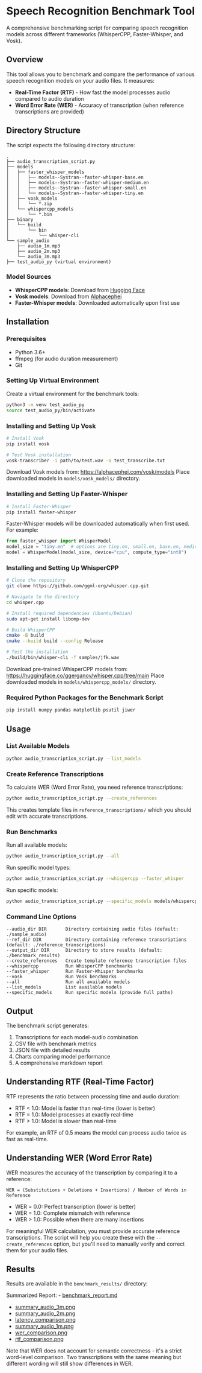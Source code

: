# Speech Recognition Benchmark Tool

A comprehensive benchmarking script for comparing speech recognition models across different frameworks (WhisperCPP, Faster-Whisper, and Vosk).

## Overview

This tool allows you to benchmark and compare the performance of various speech recognition models on your audio files. It measures:

- **Real-Time Factor (RTF)** - How fast the model processes audio compared to audio duration
- **Word Error Rate (WER)** - Accuracy of transcription (when reference transcriptions are provided)


## Directory Structure

The script expects the following directory structure:

```
.
├── audio_transcription_script.py
├── models
│   ├── faster_whisper_models
│   │   ├── models--Systran--faster-whisper-base.en
│   │   ├── models--Systran--faster-whisper-medium.en
│   │   ├── models--Systran--faster-whisper-small.en
│   │   └── models--Systran--faster-whisper-tiny.en
│   ├── vosk_models
│   │   └── *.zip
│   └── whispercpp_models
│       └── *.bin
├── binary
│   └── build
│       └── bin
│           └── whisper-cli
└── sample_audio
    ├── audio_1m.mp3
    ├── audio_2m.mp3
    └── audio_3m.mp3
├── test_audio_py (virtual environment)
```

### Model Sources

- **WhisperCPP models**: Download from [Hugging Face](https://huggingface.co/ggerganov/whisper.cpp/tree/main)
- **Vosk models**: Download from [Alphacephei](https://alphacephei.com/vosk/models)
- **Faster-Whisper models**: Downloaded automatically upon first use

## Installation

### Prerequisites

- Python 3.6+
- ffmpeg (for audio duration measurement)
- Git

### Setting Up Virtual Environment

Create a virtual environment for the benchmark tools:

```bash
python3 -m venv test_audio_py
source test_audio_py/bin/activate
```

### Installing and Setting Up Vosk

```bash
# Install Vosk
pip install vosk

# Test Vosk installation
vosk-transcriber -i path/to/test.wav -o test_transcribe.txt
```

Download Vosk models from: https://alphacephei.com/vosk/models
Place downloaded models in `models/vosk_models/` directory.

### Installing and Setting Up Faster-Whisper

```bash
# Install Faster-Whisper
pip install faster-whisper
```

Faster-Whisper models will be downloaded automatically when first used. For example:
```python
from faster_whisper import WhisperModel
model_size = "tiny.en"  # options are tiny.en, small.en, base.en, medium.en
model = WhisperModel(model_size, device="cpu", compute_type="int8")
```

### Installing and Setting Up WhisperCPP

```bash
# Clone the repository
git clone https://github.com/ggml-org/whisper.cpp.git

# Navigate to the directory
cd whisper.cpp

# Install required dependencies (Ubuntu/Debian)
sudo apt-get install libomp-dev

# Build WhisperCPP
cmake -B build
cmake --build build --config Release

# Test the installation
./build/bin/whisper-cli -f samples/jfk.wav
```

Download pre-trained WhisperCPP models from: https://huggingface.co/ggerganov/whisper.cpp/tree/main
Place downloaded models in `models/whispercpp_models/` directory.

### Required Python Packages for the Benchmark Script

```bash
pip install numpy pandas matplotlib psutil jiwer
```

## Usage

### List Available Models

```bash
python audio_transcription_script.py --list_models
```

### Create Reference Transcriptions

To calculate WER (Word Error Rate), you need reference transcriptions:

```bash
python audio_transcription_script.py --create_references
```

This creates template files in `reference_transcriptions/` which you should edit with accurate transcriptions.

### Run Benchmarks

Run all available models:

```bash
python audio_transcription_script.py --all
```

Run specific model types:

```bash
python audio_transcription_script.py --whispercpp --faster_whisper
```

Run specific models:

```bash
python audio_transcription_script.py --specific_models models/whispercpp_models/ggml-base.en.bin tiny.en
```

### Command Line Options

```
--audio_dir DIR       Directory containing audio files (default: ./sample_audio)
--ref_dir DIR         Directory containing reference transcriptions (default: ./reference_transcriptions)
--output_dir DIR      Directory to store results (default: ./benchmark_results)
--create_references   Create template reference transcription files
--whispercpp          Run WhisperCPP benchmarks
--faster_whisper      Run Faster-Whisper benchmarks
--vosk                Run Vosk benchmarks
--all                 Run all available models
--list_models         List available models
--specific_models     Run specific models (provide full paths)
```

## Output

The benchmark script generates:

1. Transcriptions for each model-audio combination
2. CSV file with benchmark metrics
3. JSON file with detailed results
4. Charts comparing model performance
5. A comprehensive markdown report

## Understanding RTF (Real-Time Factor)

RTF represents the ratio between processing time and audio duration:
- RTF < 1.0: Model is faster than real-time (lower is better)
- RTF = 1.0: Model processes at exactly real-time
- RTF > 1.0: Model is slower than real-time

For example, an RTF of 0.5 means the model can process audio twice as fast as real-time.

## Understanding WER (Word Error Rate)

WER measures the accuracy of the transcription by comparing it to a reference:

```
WER = (Substitutions + Deletions + Insertions) / Number of Words in Reference
```

- WER = 0.0: Perfect transcription (lower is better)
- WER = 1.0: Complete mismatch with reference
- WER > 1.0: Possible when there are many insertions

For meaningful WER calculation, you must provide accurate reference transcriptions. The script will help you create these with the `--create_references` option, but you'll need to manually verify and correct them for your audio files.

## Results 

Results are available in the `benchmark_results/` directory:

Summarized Report: - [benchmark_report.md](/benchmark_results/benchmark_report.md)

- [summary_audio_3m.png](charts/summary_audio_3m.png)
- [summary_audio_2m.png](charts/summary_audio_2m.png)
- [latency_comparison.png](charts/latency_comparison.png)
- [summary_audio_1m.png](charts/summary_audio_1m.png)
- [wer_comparison.png](charts/wer_comparison.png)
- [rtf_comparison.png](charts/rtf_comparison.png)


Note that WER does not account for semantic correctness - it's a strict word-level comparison. Two transcriptions with the same meaning but different wording will still show differences in WER.

